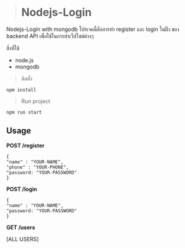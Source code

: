 
># Nodejs-Login
Nodejs-Login with mongodb
โปรเจคนี้คือการทำ register และ login ในฝั่ง ของ backend API
เพื่อใช้ในการทำเว็ปไซต์ต่างๆ

สิ่งที่ใช้
- node.js
- mongodb

> ติดตั้ง

    npm install

> Run project

    npm run start

## **Usage**


**POST  /register**

    {
    "name" : "YOUR-NAME",
    "phone" : "YOUR-PHONE",
    "password: "YOUR-PASSWORD"
    }
**POST  /login**

    {
    "name" : "YOUR-NAME",
    "password: "YOUR-PASSWORD"
    }
**GET  /users**

  [ALL USERS]
